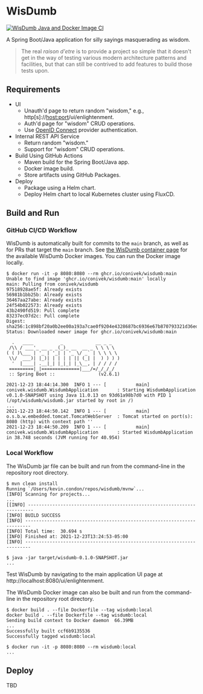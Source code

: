 # WisDumb

[![WisDumb Java and Docker Image CI](https://github.com/conivek/wisdumb/actions/workflows/build.yml/badge.svg)](https://github.com/conivek/wisdumb/actions/workflows/build.yml)

A Spring Boot/Java application for silly sayings masquerading as wisdom.

> The real _raison d'etre_ is to provide a project so simple that it doesn't get in the way of testing various modern architecture patterns and facilities, but that can still be contrived to add features to build those tests upon.

## Requirements

- UI
  - Unauth'd page to return random "wisdom," e.g., http[s]://<host:port>/ui/enlightenment.
  - Auth'd page for "wisdom" CRUD operations.
  - Use [OpenID Connect](https://openid.net/connect/) provider authentication.
- Internal REST API Service
  - Return random "wisdom."
  - Support for "wisdom" CRUD operations.
- Build Using GitHub Actions
  - Maven build for the Spring Boot/Java app.
  - Docker image build.
  - Store artifacts using GitHub Packages.
- Deploy
  - Package using a Helm chart.
  - Deploy Helm chart to local Kubernetes cluster using FluxCD.

## Build and Run

### GitHub CI/CD Workflow

WisDumb is automatically built for commits to the `main` branch, as well as for PRs that target the `main` branch. See [the WisDumb container page](https://github.com/conivek/wisdumb/pkgs/container/wisdumb) for the available WisDumb Docker images. You can run the Docker image locally.

```
$ docker run -it -p 8080:8080 --rm ghcr.io/conivek/wisdumb:main
Unable to find image 'ghcr.io/conivek/wisdumb:main' locally
main: Pulling from conivek/wisdumb
97518928ae5f: Already exists
56981b1bb25b: Already exists
36467aa27abe: Already exists
24f54b022573: Already exists
43b2490fd519: Pull complete
83237ec07d2c: Pull complete
Digest: sha256:1c898bf20a0b2ee00a193a7cae0f9204e4328687bc6936e67b870793321d36ed
Status: Downloaded newer image for ghcr.io/conivek/wisdumb:main

  .   ____          _            __ _ _
 /\\ / ___'_ __ _ _(_)_ __  __ _ \ \ \ \
( ( )\___ | '_ | '_| | '_ \/ _` | \ \ \ \
 \\/  ___)| |_)| | | | | || (_| |  ) ) ) )
  '  |____| .__|_| |_|_| |_\__, | / / / /
 =========|_|==============|___/=/_/_/_/
 :: Spring Boot ::                (v2.6.1)

2021-12-23 18:44:14.300  INFO 1 --- [           main] conivek.wisdumb.WisdumbApplication       : Starting WisdumbApplication v0.1.0-SNAPSHOT using Java 11.0.13 on 93d61a98b7d0 with PID 1 (/opt/wisdumb/wisdumb.jar started by root in /)
...
2021-12-23 18:44:50.142  INFO 1 --- [           main] o.s.b.w.embedded.tomcat.TomcatWebServer  : Tomcat started on port(s): 8080 (http) with context path ''
2021-12-23 18:44:50.209  INFO 1 --- [           main] conivek.wisdumb.WisdumbApplication       : Started WisdumbApplication in 38.748 seconds (JVM running for 40.954)
```

### Local Workflow

The WisDumb jar file can be built and run from the command-line in the repository root directory.

```
$ mvn clean install
Running `/Users/kevin.condon/repos/wisdumb/mvnw`...
[INFO] Scanning for projects...
...
[[INFO] ------------------------------------------------------------------------
[INFO] BUILD SUCCESS
[INFO] ------------------------------------------------------------------------
[INFO] Total time:  30.694 s
[INFO] Finished at: 2021-12-23T13:24:53-05:00
[INFO] ------------------------------------------------------------------------

$ java -jar target/wisdumb-0.1.0-SNAPSHOT.jar
...
```

Test WisDumb by navigating to the main application UI page at http://localhost:8080/ui/enlightenment.

The WisDumb Docker image can also be built and run from the command-line in the repository root directory.

```
$ docker build . --file Dockerfile --tag wisdumb:local
docker build . --file Dockerfile --tag wisdumb:local
Sending build context to Docker daemon  66.39MB
...
Successfully built ccf6b9135536
Successfully tagged wisdumb:local

$ docker run -it -p 8080:8080 --rm wisdumb:local
...
```

## Deploy

TBD
